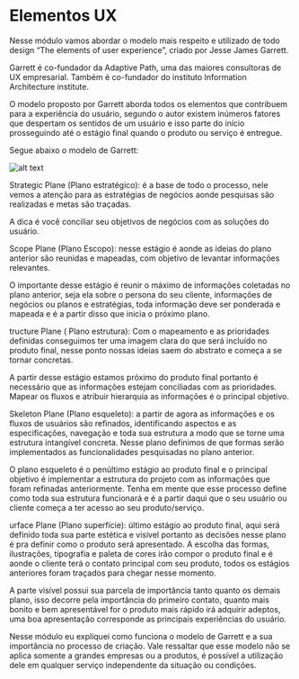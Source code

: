 # Elementos UX

Nesse módulo vamos abordar o modelo mais respeito e utilizado de todo design “The elements of user experience”, criado por Jesse James Garrett.

Garrett é co-fundador da Adaptive Path, uma das maiores consultoras de UX empresarial. Também é co-fundador do instituto Information Architecture institute. 

O modelo proposto por Garrett aborda todos os elementos que contribuem para a experiência do usuário, segundo o autor existem inúmeros fatores que despertam os sentidos de um usuário e isso parte do início prosseguindo até o estágio final quando o produto ou serviço é entregue. 

Segue abaixo o modelo de Garrett:


![alt text][logo]

[logo]: https://cdn.garyfox.co/wp-content/uploads/2017/07/original-elements-of-ux-design-explained.png

Strategic Plane (Plano estratégico): é a base de todo o processo, nele vemos a atenção para as estratégias de negócios aonde pesquisas são realizadas e metas são traçadas.

 A dica é você conciliar seu objetivos de negócios com as soluções do usuário. 

Scope Plane (Plano Escopo): nesse estágio é aonde as ideias do plano anterior são reunidas e mapeadas, com objetivo de levantar informações relevantes.

O importante desse estágio é reunir o máximo de informações coletadas no plano anterior, seja ela sobre o persona do seu cliente, informações de negócios ou planos e estratégias, toda informação deve ser ponderada e mapeada e é a partir disso que inicia o próximo plano.

tructure Plane ( Plano estrutura): Com o mapeamento e as prioridades definidas conseguimos ter uma imagem clara do que será incluído no produto final, nesse ponto nossas ideias saem do abstrato e começa a se tornar concretas. 

A partir desse estágio estamos próximo do produto final portanto é necessário que as informações estejam conciliadas com as prioridades. Mapear os fluxos e atribuir hierarquia as informações é o principal objetivo.

Skeleton Plane (Plano esqueleto): a partir de agora as informações e os fluxos de usuários são refinados, identificando aspectos e as especificações, navegação e toda sua estrutura a modo que se torne uma estrutura intangível concreta. Nesse plano definimos de que formas serão implementados as funcionalidades pesquisadas no plano anterior.

O plano esqueleto é o penúltimo estágio ao produto final e o principal objetivo é implementar a estrutura do projeto com as informações que foram refinadas anteriormente. Tenha em mente que esse processo define como toda sua estrutura funcionará e é a partir daqui que o seu usuário ou cliente começa a ter acesso ao seu produto/serviço.

urface Plane (Plano superfície): último estágio ao produto final, aqui será definido toda sua parte estética e visível portanto as decisões nesse plano é pra definir como o produto será apresentado.
A escolha das formas, ilustrações, tipografia e paleta de cores irão compor o produto final e é aonde o cliente terá o contato principal com seu produto, todos os estágios anteriores foram traçados para chegar nesse momento.

A parte visível possui sua parcela de importância tanto quanto os demais plano, isso decorre pela importância do primeiro contato, quanto mais bonito e bem apresentável for o produto mais rápido irá adquirir adeptos, uma boa apresentação corresponde as principais experiências do usuário.

Nesse módulo eu expliquei como funciona o modelo de Garrett e a sua importância no processo de criação. Vale ressaltar que esse modelo não se aplica somente a grandes empresas ou a produtos, é possível a utilização dele em qualquer serviço independente da situação ou condições.